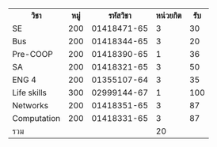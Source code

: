 <table>
<tr>
    <th>วิชา</th>
    <th>หมู่</th>
    <th>รหัสวิชา</th>
    <th>หน่วยกิต</th>
    <th>รับ</th>
</tr>
<tr>
    <td>SE</td>
    <td>200</td>
    <td>01418471-65</td>
    <td>3</td>
    <td>30</td>
</tr>
<tr>
    <td>Bus</td>
    <td>200</td>
    <td>01418344-65</td>
    <td>3</td>
    <td>20</td>
</tr>
<tr>
    <td>Pre-COOP</td>
    <td>200</td>
    <td>01418390-65</td>
    <td>1</td>
    <td>36</td>
</tr>
<tr>
    <td>SA</td>
    <td>200</td>
    <td>01418321-65</td>
    <td>3</td>
    <td>50</td>
</tr>
<tr>
    <td>ENG 4</td>
    <td>200</td>
    <td>01355107-64</td>
    <td>3</td>
    <td>35</td>
</tr>
<tr>
    <td>Life skills</td>
    <td>300</td>
    <td>02999144-67</td>
    <td>1</td>
    <td>100</td>
</tr>
<tr>
    <td>Networks</td>
    <td>200</td>
    <td>01418351-65</td>
    <td>3</td>
    <td>87</td>
</tr>
<tr>
    <td>Computation</td>
    <td>200</td>
    <td>01418331-65</td>
    <td>3</td>
    <td>87</td>
</tr>
<tr>
    <td>รวม</td>
    <td></td>
    <td></td>
    <td>20</td>
</tr>
</table>